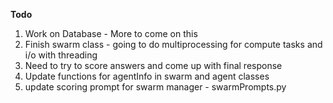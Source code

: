 **Todo**

1. Work on Database - More to come on this
2. Finish swarm class - going to do multiprocessing for compute tasks and i/o with threading
3. Need to try to score answers and come up with final response
4. Update functions for agentInfo in swarm and agent classes
5. update scoring prompt for swarm manager - swarmPrompts.py